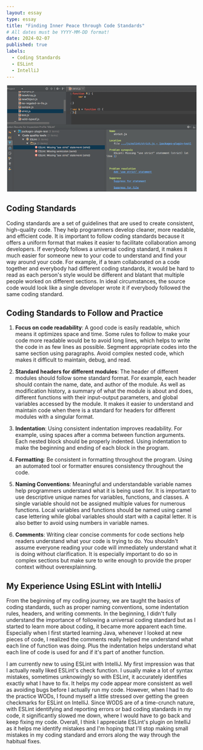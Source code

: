 ```yaml
---
layout: essay
type: essay
title: "Finding Inner Peace through Code Standards"
# All dates must be YYYY-MM-DD format!
date: 2024-02-07
published: true
labels:
  - Coding Standards
  - ESLint
  - IntelliJ
---
```

<p align="center">
<img width="500px" class="img-fluid" src="../img/ESLINT error.png">
</p>

## Coding Standards

Coding standards are a set of guidelines that are used to create consistent, high-quality code. They help programmers develop cleaner, more readable, and efficient code. It is important to follow coding standards because it offers a uniform format that makes it easier to facilitate collaboration among developers. If everybody follows a universal coding standard, it makes it much easier for someone new to your code to understand and find your way around your code. For example, if a team collaborated on a code together and everybody had different coding standards, it would be hard to read as each person's style would be different and blatant that multiple people worked on different sections. In ideal circumstances, the source code would look like a single developer wrote it if everybody followed the same coding standard.

## Coding Standards to Follow and Practice

1) **Focus on code readability**: A good code is easily readable, which means it optimizes space and time. Some rules to follow to make your code more readable would be to avoid long lines, which helps to write the code in as few lines as possible. Segment appropriate codes into the same section using paragraphs. Avoid complex nested code, which makes it difficult to maintain, debug, and read.
   
2) **Standard headers for different modules**: The header of different modules should follow some standard format. For example, each header should contain the name, date, and author of the module. As well as modification history, a summary of what the module is about and does, different functions with their input-output parameters, and global variables accessed by the module. It makes it easier to understand and maintain code when there is a standard for headers for different modules with a singular format.
   
3) **Indentation**: Using consistent indentation improves readability. For example, using spaces after a comma between function arguments. Each nested block should be properly indented. Using indentation to make the beginning and ending of each block in the program.
   
4) **Formatting**: Be consistent in formatting throughout the program. Using an automated tool or formatter ensures consistency throughout the code.
   
5) **Naming Conventions**: Meaningful and understandable variable names help programmers understand what it is being used for. It is important to use descriptive unique names for variables, functions, and classes. A single variable should not be assigned multiple values for numerous functions. Local variables and functions should be named using camel case lettering while global variables should start with a capital letter. It is also better to avoid using numbers in variable names.
    
6) **Comments**: Writing clear concise comments for code sections help readers understand what your code is trying to do. You shouldn't assume everyone reading your code will immediately understand what it is doing without clarification. It is especially important to do so in complex sections but make sure to write enough to provide the proper context without overexplainning.

## My Experience Using ESLint with IntelliJ

From the beginning of my coding journey, we are taught the basics of coding standards, such as proper naming conventions, some indentation rules, headers, and writing comments. In the beginning, I didn't fully understand the importance of following a universal coding standard but as I started to learn more about coding, it became more apparent each time. Especially when I first started learning Java, whenever I looked at new pieces of code, I realized the comments really helped me understand what each line of function was doing. Plus the indentation helps understand what each line of code is used for and if it's part of another function. 

I am currently new to using ESLint with IntelliJ. My first impression was that I actually really liked ESLint's check function. I usually make a lot of syntax mistakes, sometimes unknowingly so with ESLint, it accurately identifies exactly what I have to fix. It helps my code appear more consistent as well as avoiding bugs before I actually run my code. However, when I had to do the practice WODs, I found myself a little stressed over getting the green checkmarks for ESLint on IntelliJ. Since WODS are of a time-crunch nature, with ESLint identifying and reporting errors or bad coding standards in my code, it significantly slowed me down, where I would have to go back and keep fixing my code. Overall, I think I appreciate ESLint's plugin on IntelliJ as it helps me identify mistakes and I'm hoping that I'll stop making small mistakes in my coding standard and errors along the way through the habitual fixes.
